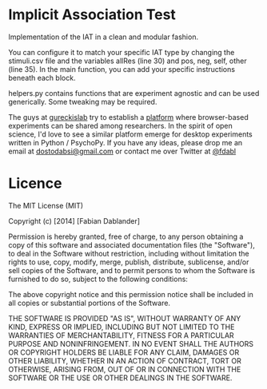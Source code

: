 # Implicit Association Test
Implementation of the IAT in a clean and modular fashion.

You can configure it to match your specific IAT type by changing the
stimuli.csv file and the variables allRes (line 30) and pos, neg, self, other (line 35). 
In the main function, you can add your specific instructions beneath each block.

helpers.py contains functions that are experiment agnostic and can be
used generically. Some tweaking may be required.

The guys at <a href="http://gureckislab.org/">gureckislab</a> try to establish a <a href="http://psiturk.org">platform</a>
where browser-based experiments can be shared among researchers. In the spirit of
open science, I'd love to see a similar platform emerge for desktop experiments written
in Python / PsychoPy. If you have any ideas, please drop me an email at <a href="mailto: dostodabsi@gmail.com">dostodabsi@gmail.com</a>
or contact me over Twitter at <a href="http://twitter.com/fdabl" target="_blank">@fdabl</a>

# Licence
The MIT License (MIT)

Copyright (c) [2014] [Fabian Dablander]

Permission is hereby granted, free of charge, to any person obtaining a copy of
this software and associated documentation files (the "Software"), to deal in
the Software without restriction, including without limitation the rights to
use, copy, modify, merge, publish, distribute, sublicense, and/or sell copies of
the Software, and to permit persons to whom the Software is furnished to do so,
subject to the following conditions:

The above copyright notice and this permission notice shall be included in all
copies or substantial portions of the Software.

THE SOFTWARE IS PROVIDED "AS IS", WITHOUT WARRANTY OF ANY KIND, EXPRESS OR
IMPLIED, INCLUDING BUT NOT LIMITED TO THE WARRANTIES OF MERCHANTABILITY, FITNESS
FOR A PARTICULAR PURPOSE AND NONINFRINGEMENT. IN NO EVENT SHALL THE AUTHORS OR
COPYRIGHT HOLDERS BE LIABLE FOR ANY CLAIM, DAMAGES OR OTHER LIABILITY, WHETHER
IN AN ACTION OF CONTRACT, TORT OR OTHERWISE, ARISING FROM, OUT OF OR IN
CONNECTION WITH THE SOFTWARE OR THE USE OR OTHER DEALINGS IN THE SOFTWARE.
